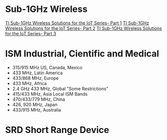 # Sub-1GHz Wireless

[TI Sub-1GHz Wireless Solutions for the IoT Series- Part 1](https://www.youtube.com/watch?v=CMUdxdxabNM)
[TI Sub-1GHz Wireless Solutions for the IoT Series- Part 2](https://www.youtube.com/watch?v=3p3Tx6Xz84s)
[TI Sub-1GHz Wireless Solutions for the IoT Series- Part 3]()

# ISM Industrial, Cientific and Medical

- 315/915 MHz US, Canada, Mexico
- 433 MHz, Latin America
- 433/868 MHz, Europe
- 433 MHz, Africa
- 2.4 GHz 433 MHz, Global "Some Restrictions"
- 415/433 MHz, Asia Local ISM Bands
- 470/433/779 MHz, China
- 426, 920 MHz, Japan
- 433/915 MHz, Australia


# SRD Short Range Device

